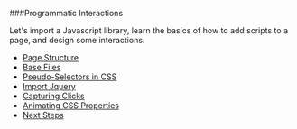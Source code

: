 ###Programmatic Interactions

Let's import a Javascript library, learn the basics of how to add scripts to a page, and design some interactions.

- [Page Structure](structure.md)
- [Base Files](base.md)
- [Pseudo-Selectors in CSS](pseudo.md)
- [Import Jquery](import.md)
- [Capturing Clicks](click.md)
- [Animating CSS Properties](animate.md)
- [Next Steps](nextsteps.md)

